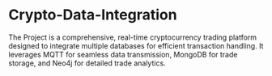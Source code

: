 # Crypto-Data-Integration
The Project is a comprehensive, real-time cryptocurrency trading platform designed to integrate multiple databases for efficient transaction handling. It leverages MQTT for seamless data transmission, MongoDB for trade storage, and Neo4j for detailed trade analytics.
